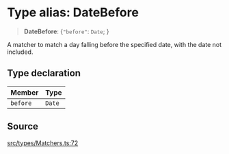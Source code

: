 # Type alias: DateBefore

> **DateBefore**: \{`"before"`: `Date`; \}

A matcher to match a day falling before the specified date, with the date not
included.

## Type declaration

| Member | Type |
| :------ | :------ |
| `before` | `Date` |

## Source

[src/types/Matchers.ts:72](https://github.com/gpbl/react-day-picker/blob/9ad13dc72fff814dcf720a62f6e3b5ea38e8af6d/src/types/Matchers.ts#L72)
